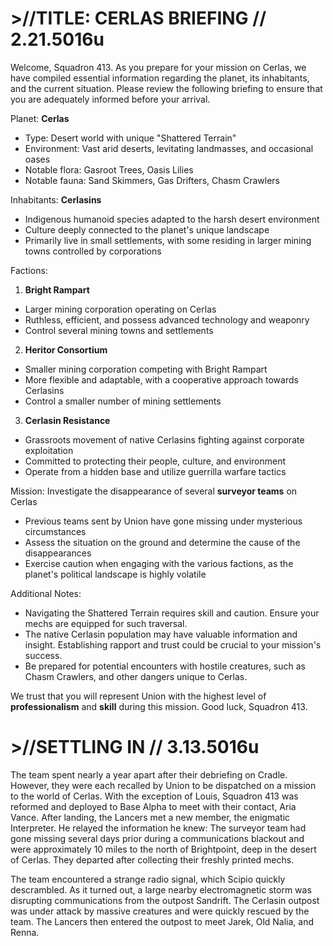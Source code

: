 # >//TITLE: CERLAS BRIEFING // 2.21.5016u
Welcome, Squadron 413. As you prepare for your mission on Cerlas, we have compiled essential information regarding the planet, its inhabitants, and the current situation. Please review the following briefing to ensure that you are adequately informed before your arrival.

Planet: **Cerlas**
  -	Type: Desert world with unique "Shattered Terrain"
  -	Environment: Vast arid deserts, levitating landmasses, and occasional oases
  -	Notable flora: Gasroot Trees, Oasis Lilies
  -	Notable fauna: Sand Skimmers, Gas Drifters, Chasm Crawlers

Inhabitants: **Cerlasins**
  -	Indigenous humanoid species adapted to the harsh desert environment
  -	Culture deeply connected to the planet's unique landscape
  -	Primarily live in small settlements, with some residing in larger mining towns controlled by corporations

Factions:
  1.	**Bright Rampart**
   -  Larger mining corporation operating on Cerlas
   -	Ruthless, efficient, and possess advanced technology and weaponry
   -	Control several mining towns and settlements
  2.	**Heritor Consortium**
   -	Smaller mining corporation competing with Bright Rampart
   -	More flexible and adaptable, with a cooperative approach towards Cerlasins
   -	Control a smaller number of mining settlements
  3.	**Cerlasin Resistance**
   -	Grassroots movement of native Cerlasins fighting against corporate exploitation
   -	Committed to protecting their people, culture, and environment
   -  Operate from a hidden base and utilize guerrilla warfare tactics

Mission: Investigate the disappearance of several **surveyor teams** on Cerlas
-	Previous teams sent by Union have gone missing under mysterious circumstances
-	Assess the situation on the ground and determine the cause of the disappearances
-	Exercise caution when engaging with the various factions, as the planet's political landscape is highly volatile

Additional Notes:
-	Navigating the Shattered Terrain requires skill and caution. Ensure your mechs are equipped for such traversal.
-	The native Cerlasin population may have valuable information and insight. Establishing rapport and trust could be crucial to your mission's success.
-	Be prepared for potential encounters with hostile creatures, such as Chasm Crawlers, and other dangers unique to Cerlas.

We trust that you will represent Union with the highest level of **professionalism** and **skill** during this mission. Good luck, Squadron 413.

# >//SETTLING IN // 3.13.5016u
The team spent nearly a year apart after their debriefing on Cradle. However, they were each recalled by Union to be dispatched on a mission to the world of Cerlas. With the exception of Louis, Squadron 413 was reformed and deployed to Base Alpha to meet with their contact, Aria Vance. After landing, the Lancers met a new member, the enigmatic Interpreter. He relayed the information he knew: The surveyor team had gone missing several days prior during a communications blackout and were approximately 10 miles to the north of Brightpoint, deep in the desert of Cerlas. They departed after collecting their freshly printed mechs.

The team encountered a strange radio signal, which Scipio quickly descrambled. As it turned out, a large nearby electromagnetic storm was disrupting communications from the outpost Sandrift. The Cerlasin outpost was under attack by massive creatures and were quickly rescued by the team. The Lancers then entered the outpost to meet Jarek, Old Nalia, and Renna.
